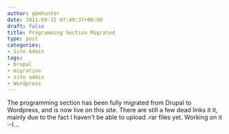 ```yaml
---
author: gbmhunter
date: 2011-09-15 07:49:37+00:00
draft: false
title: Programming Section Migrated
type: post
categories:
- Site Admin
tags:
- Drupal
- migration
- site admin
- Wordpress
---
```


The programming section has been fully migrated from Drupal to Wordpress, and is now live on this site. There are still a few dead links it it, mainly due to the fact I haven't be able to upload .rar files yet. Working on it :-)...
